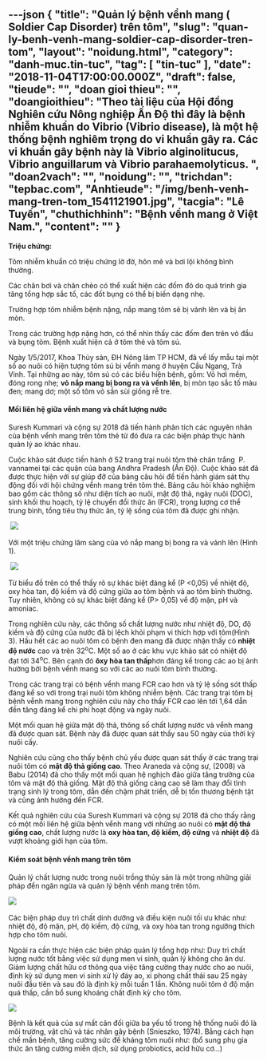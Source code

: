 ---json
{
    "title": "Quản lý bệnh vểnh mang ( Soldier Cap Disorder) trên tôm",
    "slug": "quan-ly-benh-venh-mang-soldier-cap-disorder-tren-tom",
    "layout": "noidung.html",
    "category": "danh-muc.tin-tuc",
    "tag": [
        "tin-tuc"
    ],
    "date": "2018-11-04T17:00:00.000Z",
    "draft": false,
    "tieude": "",
    "doan gioi thieu": "",
    "doangioithieu": "Theo tài liệu của Hội đồng Nghiên cứu Nông nghiệp Ấn Độ thì đây là bệnh nhiễm khuẩn do Vibrio (Vibrio disease), là một hệ thống bệnh nghiêm trọng do vi khuẩn gây ra. Các vi khuẩn gây bệnh này là Vibrio alginolitucus, Vibrio anguillarum và Vibrio parahaemolyticus. ",
    "doan2vach": "",
    "noidung": "",
    "trichdan": "tepbac.com",
    "Anhtieude": "/img/benh-venh-mang-tren-tom_1541121901.jpg",
    "tacgia": "Lê Tuyến",
    "chuthichhinh": "Bệnh vểnh mang ở Việt Nam.",
    "__content__": ""
}
---
<p><strong>Triệu chứng:</strong></p>

<p>T&ocirc;m nhiễm khuẩn c&oacute; triệu chứng lờ đờ, h&ocirc;n m&ecirc; v&agrave; bơi lội kh&ocirc;ng b&igrave;nh thường.</p>

<p>C&aacute;c ch&acirc;n bơi v&agrave; ch&acirc;n ch&egrave;o c&oacute; thể xuất hiện c&aacute;c đốm đỏ do qu&aacute; tr&igrave;nh gia tăng tổng hợp sắc tố, c&aacute;c đốt bụng c&oacute; thể bị biến dạng nhẹ.</p>

<p>Trường hợp t&ocirc;m nhiễm bệnh nặng, nắp mang t&ocirc;m sẽ bị vảnh l&ecirc;n v&agrave; bị ăn m&ograve;n.</p>

<p>Trong c&aacute;c trường hợp nặng hơn, c&oacute; thể nh&igrave;n thấy c&aacute;c đốm đen tr&ecirc;n vỏ đầu v&agrave; bụng t&ocirc;m. Bệnh xuất hiện cả ở t&ocirc;m thẻ v&agrave; t&ocirc;m s&uacute;.</p>

<p>Ng&agrave;y 1/5/2017, Khoa Thủy sản, ĐH N&ocirc;ng l&acirc;m TP HCM, đ&atilde; về lấy mẫu tại một số ao nu&ocirc;i c&oacute; hiện tượng t&ocirc;m s&uacute; bị vểnh mang ở huyện Cầu Ngang, Tr&agrave; Vinh. Tại những ao n&agrave;y, t&ocirc;m s&uacute; c&oacute; c&aacute;c biểu hiện bệnh, gồm: Vỏ hơi mềm, đ&oacute;ng rong nhẹ;&nbsp;<strong>vỏ nắp mang bị bong ra v&agrave; vểnh l&ecirc;n</strong>, bị m&ograve;n tạo sắc tố m&agrave;u đen; mang dơ; một số t&ocirc;m vỏ sần s&ugrave;i giống rễ tre.</p>

<h4>Mối li&ecirc;n hệ giữa vểnh mang v&agrave; chất lượng nước</h4>

<p>Suresh Kummari v&agrave; cộng sự 2018 đ&atilde; tiến h&agrave;nh ph&acirc;n t&iacute;ch c&aacute;c nguy&ecirc;n nh&acirc;n của bệnh vểnh mang tr&ecirc;n t&ocirc;m thẻ từ đ&oacute; đưa ra c&aacute;c biện ph&aacute;p thực h&agrave;nh quản l&yacute; ao kh&aacute;c nhau.</p>

<p>Cuộc khảo s&aacute;t được tiến h&agrave;nh ở 52 trang trại nu&ocirc;i t&ocirc;m thẻ ch&acirc;n trắng&nbsp; P. vannamei tại c&aacute;c quận của bang Andhra Pradesh (Ấn Độ). Cuộc khảo s&aacute;t đ&atilde; được thực hiện với sự gi&uacute;p đỡ của bảng c&acirc;u hỏi để tiến h&agrave;nh gi&aacute;m s&aacute;t thụ động đối với hội chứng vểnh mang tr&ecirc;n t&ocirc;m thẻ. Bảng c&acirc;u hỏi khảo nghiệm bao gồm c&aacute;c th&ocirc;ng số như diện t&iacute;ch ao nu&ocirc;i, mật độ thả, ng&agrave;y nu&ocirc;i (DOC), sinh khối thu hoạch, tỷ lệ chuyển đổi thức ăn (FCR), trọng lượng cơ thể trung b&igrave;nh, tổng ti&ecirc;u thụ thức ăn, tỷ lệ sống của t&ocirc;m đ&atilde; được ghi nhận.</p>

<p>&nbsp;<img src="https://tepbac.com/upload/images/2018/11/venh-mang-tren-tom_1541121830.jpg" /></p>

<p>Với một triệu chứng l&acirc;m s&agrave;ng của vỏ nắp mang bị bong ra v&agrave; vảnh l&ecirc;n (H&igrave;nh 1).</p>

<p>&nbsp;<img src="https://tepbac.com/upload/images/2018/11/tri-benh-venh-mang-tren-tom_1541121848.jpg" /></p>

<p>Từ biểu đồ tr&ecirc;n c&oacute; thể thấy r&otilde; sự kh&aacute;c biệt đ&aacute;ng kể (P &lt;0,05) về nhiệt độ, oxy h&ograve;a tan, độ kiềm v&agrave; độ cứng giữa ao t&ocirc;m bệnh v&agrave; ao t&ocirc;m b&igrave;nh thường. Tuy nhi&ecirc;n, kh&ocirc;ng c&oacute; sự kh&aacute;c biệt đ&aacute;ng kể (P&gt; 0,05) về độ mặn, pH v&agrave; amoniac.</p>

<p>Trong nghi&ecirc;n cứu n&agrave;y, c&aacute;c th&ocirc;ng số chất lượng nước như nhiệt độ, DO, độ kiềm v&agrave; độ cứng của nước đ&atilde; bị lệch khỏi phạm vi th&iacute;ch hợp với t&ocirc;m(H&igrave;nh 3). Hầu hết c&aacute;c ao nu&ocirc;i t&ocirc;m c&oacute; bệnh đen mang đ&atilde; được nhận thấy c&oacute;&nbsp;<strong>nhiệt độ nước</strong>&nbsp;cao v&agrave; tr&ecirc;n 32<sup>o</sup>C. Một số ao ở c&aacute;c khu vực khảo s&aacute;t c&oacute; nhiệt độ đạt tới 34<sup>o</sup>C. B&ecirc;n cạnh đ&oacute;&nbsp;<strong>&ocirc;xy h&ograve;a tan thấp</strong>hơn đ&aacute;ng kể trong c&aacute;c ao bị ảnh hưởng bởi bệnh vểnh mang so với c&aacute;c ao nu&ocirc;i t&ocirc;m b&igrave;nh thường.</p>

<p>Trong c&aacute;c trang trại c&oacute; bệnh vểnh mang FCR cao hơn v&agrave; tỷ lệ sống s&oacute;t thấp đ&aacute;ng kể so với trong trại nu&ocirc;i t&ocirc;m kh&ocirc;ng nhiễm bệnh. C&aacute;c trang trại t&ocirc;m bị bệnh vễnh mang trong nghi&ecirc;n cứu n&agrave;y cho thấy FCR cao l&ecirc;n tới 1,64 dẫn đến tăng đ&aacute;ng kể chi ph&iacute; hoạt động v&agrave; ng&agrave;y nu&ocirc;i.</p>

<p>Một mối quan hệ giữa mật độ thả, th&ocirc;ng số chất lượng nước v&agrave; vểnh mang đ&atilde; được quan s&aacute;t. Bệnh n&agrave;y đ&atilde; được quan s&aacute;t thấy sau 50 ng&agrave;y của thời kỳ nu&ocirc;i cấy.&nbsp;</p>

<p>Nghi&ecirc;n cứu cũng cho thấy bệnh chủ yếu được quan s&aacute;t thấy ở c&aacute;c trang trại nu&ocirc;i t&ocirc;m c&oacute;&nbsp;<strong>mật độ thả giống cao</strong>. Theo Araneda v&agrave; cộng sự, (2008) v&agrave; Babu (2014) đ&atilde; cho thấy một mối quan hệ nghịch đảo giữa tăng trưởng của t&ocirc;m v&agrave; mật độ thả giống. Mật độ thả giống c&agrave;ng cao sẽ l&agrave;m thay đổi t&igrave;nh trạng sinh l&yacute; trong t&ocirc;m, dẫn đến chậm ph&aacute;t triển, dễ bị tổn thương bệnh tật v&agrave; cũng ảnh hưởng đến FCR.&nbsp;</p>

<p>Kết quả nghi&ecirc;n cứu của Suresh Kummari v&agrave; cộng sự 2018 đ&atilde; cho thấy rằng c&oacute; một mối li&ecirc;n hệ giữa bệnh vểnh mang với những ao nu&ocirc;i c&oacute;&nbsp;<strong>mật độ thả giống cao</strong>, chất lượng nước l&agrave;&nbsp;<strong>oxy h&ograve;a tan, độ kiềm, độ cứng</strong>&nbsp;v&agrave;&nbsp;<strong>nhiệt độ</strong>&nbsp;đ&atilde; vượt khoảng giới hạn của t&ocirc;m.</p>

<h4>Kiểm so&aacute;t bệnh vểnh mang tr&ecirc;n t&ocirc;m</h4>

<p>Quản l&yacute; chất lượng nước trong nu&ocirc;i trồng thủy sản l&agrave; một trong những giải ph&aacute;p đển ngăn ngừa v&agrave; quản l&yacute; bệnh vểnh mang tr&ecirc;n t&ocirc;m.&nbsp;</p>

<p><img src="https://tepbac.com/upload/images/2018/11/moi-truong-thich-hop-nuoi-tom_1541121746.png" />&nbsp;</p>

<p>C&aacute;c biện ph&aacute;p duy tr&igrave; chất dinh dưỡng v&agrave; điều kiện nu&ocirc;i tối ưu kh&aacute;c như: nhiệt độ, độ mặn, pH, độ kiềm, độ cứng, v&agrave; oxy h&ograve;a tan trong ngưỡng th&iacute;ch hợp cho t&ocirc;m nu&ocirc;i.</p>

<p>Ngo&agrave;i ra cần thực hiện c&aacute;c biện ph&aacute;p quản l&yacute; tổng hợp như: Duy tr&igrave; chất lượng nước tốt bằng việc sử dụng men vi sinh, quản l&yacute; kh&ocirc;ng cho ăn dư. Giảm lượng chất hữu cơ th&ocirc;ng qua việc tăng cường thay nước cho ao nu&ocirc;i, định kỳ sử dụng men vi sinh xử l&yacute; đ&aacute;y ao, xi phong chất thải sau 25 ng&agrave;y nu&ocirc;i đầu ti&ecirc;n v&agrave; sau đ&oacute; l&agrave; định kỳ mỗi tuần 1 lần. Kh&ocirc;ng nu&ocirc;i t&ocirc;m ở độ mặn qu&aacute; thấp, cần bổ sung kho&aacute;ng chất định kỳ cho t&ocirc;m.</p>

<p><img src="https://tepbac.com/upload/images/2018/11/quan-ly-mam-benh-tren-tom_1541122163.jpg" /></p>

<p>Bệnh l&agrave; kết quả của sự mất c&acirc;n đối giữa ba yếu tố trong hệ thống nu&ocirc;i đ&oacute; l&agrave; m&ocirc;i trường, vật chủ v&agrave; t&aacute;c nh&acirc;n g&acirc;y bệnh (Snieszko, 1974). Bằng c&aacute;ch hạn chế mần bệnh, tăng cường sức đề kh&aacute;ng t&ocirc;m nu&ocirc;i như: (bổ sung phụ gia thức ăn tăng cường miễn dịch, sử dụng probiotics, acid hữu cơ&hellip;)</p>
